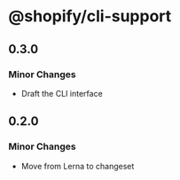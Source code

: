 # @shopify/cli-support

## 0.3.0

### Minor Changes

- Draft the CLI interface

## 0.2.0

### Minor Changes

- Move from Lerna to changeset
